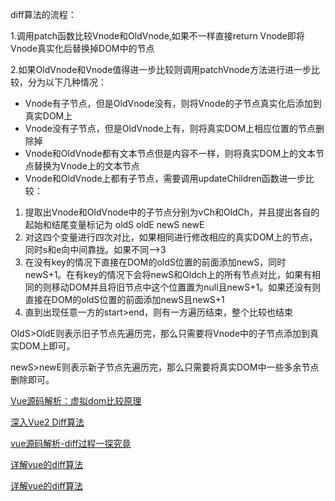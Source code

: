 diff算法的流程：

1.调用patch函数比较Vnode和OldVnode,如果不一样直接return Vnode即将Vnode真实化后替换掉DOM中的节点

2.如果OldVnode和Vnode值得进一步比较则调用patchVnode方法进行进一步比较，分为以下几种情况：

  - Vnode有子节点，但是OldVnode没有，则将Vnode的子节点真实化后添加到真实DOM上
  - Vnode没有子节点，但是OldVnode上有，则将真实DOM上相应位置的节点删除掉
  - Vnode和OldVnode都有文本节点但是内容不一样，则将真实DOM上的文本节点替换为Vnode上的文本节点
  - Vnode和OldVnode上都有子节点，需要调用updateChildren函数进一步比较：
   1. 提取出Vnode和OldVnode中的子节点分别为vCh和OldCh，并且提出各自的起始和结尾变量标记为 oldS oldE newS newE
   2. 对这四个变量进行四次对比，如果相同进行修改相应的真实DOM上的节点，同时s和e向中间靠拢。如果不同-->3
   3. 在没有key的情况下直接在DOM的oldS位置的前面添加newS，同时newS+1。在有key的情况下会将newS和Oldch上的所有节点对比，如果有相同的则移动DOM并且将旧节点中这个位置置为null且newS+1。如果还没有则直接在DOM的oldS位置的前面添加newS且newS+1
   4. 直到出现任意一方的start>end，则有一方遍历结束，整个比较也结束
  
OldS>OldE则表示旧子节点先遍历完，那么只需要将Vnode中的子节点添加到真实DOM上即可。

newS>newE则表示新子节点先遍历完，那么只需要将真实DOM中一些多余节点删除即可。

[Vue源码解析：虚拟dom比较原理](https://segmentfault.com/a/1190000018211084)

[深入Vue2 Diff算法](https://blog.csdn.net/Sideremens/article/details/97629849?depth_1-utm_source=distribute.pc_relevant_right.none-task&utm_source=distribute.pc_relevant_right.none-task)

[vue源码解析-diff过程一探究竟](https://segmentfault.com/a/1190000019492596)

[详解vue的diff算法](https://www.cnblogs.com/wind-lanyan/p/9061684.html)

[详解vue的diff算法](https://blog.csdn.net/lynnwonder6/article/details/89738023?depth_1-utm_source=distribute.pc_relevant_right.none-task&utm_source=distribute.pc_relevant_right.none-task)
